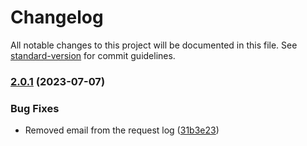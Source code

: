 # Changelog

All notable changes to this project will be documented in this file. See [standard-version](https://github.com/conventional-changelog/standard-version) for commit guidelines.

### [2.0.1](https://github.com/fedeantuna/clean-solution-template/compare/v2.0.0...v2.0.1) (2023-07-07)


### Bug Fixes

* Removed email from the request log ([31b3e23](https://github.com/fedeantuna/clean-solution-template/commit/31b3e23c327a79d9e4a227d42e439ca5c232d29f))
